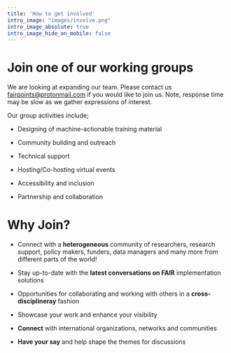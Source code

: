 ```yaml
---
title: 'How to get involved'
intro_image: "images/involve.png"
intro_image_absolute: true
intro_image_hide_on_mobile: false
---
```

# Join one of our working groups

We are looking at expanding our team. Please contact us [fairpoints@protonmail.com](mailto:fairpoints@protonmail.com) if you would like to join us. Note, response time may be slow as we gather expressions of interest.

Our group activities include;
* Designing of machine-actionable training material

* Community building and outreach 

* Technical support 

* Hosting/Co-hosting virtual events 

* Accessibility and inclusion

* Partnership and collaboration

# Why Join?
* Connect with a **heterogeneous** community of researchers, research support, policy makers, funders, data managers and many more from different parts of the world! 

* Stay up-to-date with the **latest conversations on FAIR** implementation solutions

* Opportunities for collaborating and working with others in a **cross-disciplineray** fashion

* Showcase your work and enhance your visibility

* **Connect** with international organizations, networks and communities

* **Have your say** and help shape the themes for discussions
